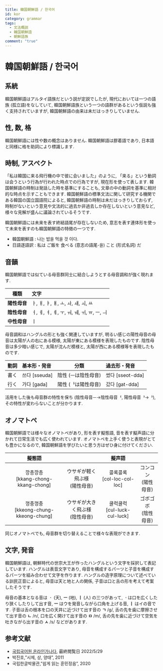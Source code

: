 ```yaml
---
title: 韓国朝鮮語 / 한국어
id: kor
category: grammar
tags:
  - 文法概説
  - 韓国朝鮮語
  - 朝鮮語族
comment: "true"
---
```

# 韓国朝鮮語 / 한국어

## 系統

韓国朝鮮語はアルタイ語族だという説が定説でしたが,
現代においては一つの語族 (孤立語)をなしていて,
韓国朝鮮語族という一つの語群があるという仮説も強く支持されていますが,
韓国朝鮮語の由来は未だはっきりしていません.

## 性, 数, 格

韓国朝鮮語には性や数の概念はありません.
韓国朝鮮語は膠着語であり, 日本語と同様に格を助詞により標識します.

## 時制, アスペクト

「私は韓国に来る飛行機の中で彼に会いました」のように,
「来る」という動詞は会うという行為が行われた時点での行為ですが,
現在形を使って表します.
韓国朝鮮語の時制は発話した時を基準にすることも,
文章の中の動詞を基準に相対的な時点を示すこともできます.
韓国朝鮮語の標準文法に関して研究する機関である韓国の国立国語院によると,
韓国朝鮮語の時制は未だはっきりしておらず,
時制がないという意見や文法的に過去か非過去しか存在しないという意見など,
様々な見解が盛んに議論されているそうです.

韓国朝鮮語には未来を表す終結語尾が存在しないため,
意志を表す連体形を使って未来を表すのも韓国朝鮮語の特徴の一つです.

- 韓国朝鮮語 : 나는 밥을 먹을 것 이다.
- 日語逐語訳 : 私は ご飯を 食べる (意志の語尾-을) こと (形式名詞) だ

## 音韻

韓国朝鮮語では似ている母音群同士に結合しようとする母音調和が強く現れます.

| 種類 | 文字 |
| :-: | :-- |
| **陽性母音** |ㅏ, ㅐ, ㅑ, ㅒ, ㅗ, ㅘ, ㅙ, ㅚ, ㅛ |
| **陰性母音** |ㅓ, ㅔ, ㅕ, ㅖ, ㅜ, ㅝ, ㅞ, ㅟ, ㅠ, ㅡ, ㅢ |
| **中性母音** |ㅣ|

母音調和はハングルの形とも強く関連していますが,
明るい感じの陽性母音の母音は太陽が人の右にある模様,
太陽が東にある模様を表現したものです.
陰性母音は多少暗い感じで,
太陽が沈んだ模様と,
太陽が西にある模様等を表現したものです.

| 動詞 | 基本形・発音 | 分類 | 過去形・発音 |
| :-: | :-- | :-: | :-- |
| 書く | 쓰다 [sseuda] | 陰性 (ᅳは陰性母音) | 썼다 [sseot-dda] |
| 行く | 가다 [gada] | 陽性 (ᅡは陽性母音) | 갔다 [gat-dda] |

活用をした後も母音群の特性を保ち (陰性母音ᅳ→陰性母音ᅥ, 陽性母音ᅡ→ᅡ),
その特性が変わらないことが分かります.

## オノマトペ

韓国朝鮮語では様々なオノマトペがあり,
形を表す擬態語,
音を表す擬声語に分かれて日常生活でも広く使われています.
オノマトペを上手く使うと表現がとても豊かになるので,
韓国朝鮮語を学びたいと思う方はぜひ身に付けてください.

| 擬態語 | | 擬声語 | |
| :-: | :-: | :-: | :-: |
| 깡총깡총<br>[kkang-chong-kkang-chong] | ウサギが軽く飛ぶ様<br>(陽性母音) | 콜록콜록<br>[col-loc-col-loc] | コンコン<br>(陽性母音) |
| 껑충껑충<br>[kkeong-chung-kkeong-chung] | ウサギが大きく飛ぶ様<br>(陰性母音) | 쿨럭쿨럭<br>[cul-luck-cul-luck] | ゴボゴボ<br>(陰性母音) |

同じオノマトペでも, 母音群を切り替えることで様々な表現ができます.

## 文字, 発音

韓国朝鮮語は, 朝鮮時代の世宗大王が作ったハングルという文字を採択して表記しています.
ハングルは表音文字であり,
母音を構成するパーツと子音を構成するパーツを組み合わせて文字を作ります.
ハングルの造字原理について述べている訓民正音によると,
母音は天と地と人の関係,
子音は口と舌の形を考えて考案したそうです.

母音の基本となる音は **ㆍ** (天), **ㅡ** (地), **ㅣ** (人) の三つがあって,
**ㆍ**は口を広くしたり狭くしたりして出す音,
**ㅡ** はウを発音しながら口角を上げる音, **ㅣ** はイの音です.
子音は舌の根本を口の天井に近づけて出す音の **ㄱ** /g/,
舌の先を歯に摩擦させて出す音の **ㄴ** /n/, 口を広く開けて出す音の **ㅁ** /m/,
舌の先を歯に近づけて空気を吐きながら出す音の **ㅅ** /s/ などがあります.

## 参考文献

- [국립국어원 온라인가나다](https://www.korean.go.kr/front/onlineQna/onlineQnaView.do?mn_id=216&qna_seq=123599),
最終閲覧日 2022/5/29
- 박진호,”시제, 상, 양태”, 2011
- 국립한글박물관,”쉽게 읽는 훈민정음”, 2020
